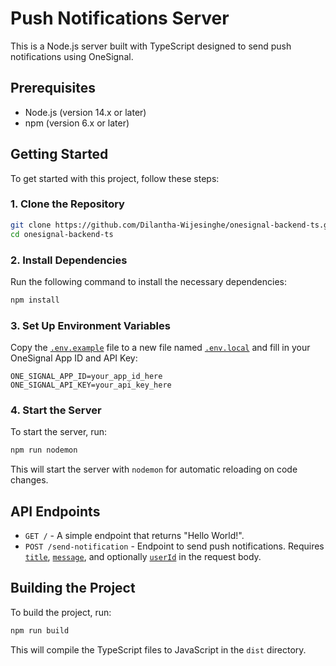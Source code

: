 # Push Notifications Server

This is a Node.js server built with TypeScript designed to send push notifications using OneSignal.

## Prerequisites

- Node.js (version 14.x or later)
- npm (version 6.x or later)

## Getting Started

To get started with this project, follow these steps:

### 1. Clone the Repository

```bash
git clone https://github.com/Dilantha-Wijesinghe/onesignal-backend-ts.git
cd onesignal-backend-ts
```

### 2. Install Dependencies

Run the following command to install the necessary dependencies:

```bash
npm install
```

### 3. Set Up Environment Variables

Copy the [`.env.example`](command:_github.copilot.openRelativePath?%5B%7B%22scheme%22%3A%22file%22%2C%22authority%22%3A%22%22%2C%22path%22%3A%22%2FUsers%2Fdilantha%2FDeveloper%2Fonesignal-backend-ts%2F.env.example%22%2C%22query%22%3A%22%22%2C%22fragment%22%3A%22%22%7D%5D "/Users/dilantha/Developer/onesignal-backend-ts/.env.example") file to a new file named [`.env.local`](command:_github.copilot.openRelativePath?%5B%7B%22scheme%22%3A%22file%22%2C%22authority%22%3A%22%22%2C%22path%22%3A%22%2FUsers%2Fdilantha%2FDeveloper%2Fonesignal-backend-ts%2F.env.local%22%2C%22query%22%3A%22%22%2C%22fragment%22%3A%22%22%7D%5D "/Users/dilantha/Developer/onesignal-backend-ts/.env.local") and fill in your OneSignal App ID and API Key:

```plaintext
ONE_SIGNAL_APP_ID=your_app_id_here
ONE_SIGNAL_API_KEY=your_api_key_here
```

### 4. Start the Server

To start the server, run:

```bash
npm run nodemon
```

This will start the server with `nodemon` for automatic reloading on code changes.

## API Endpoints

- `GET /` - A simple endpoint that returns "Hello World!".
- `POST /send-notification` - Endpoint to send push notifications. Requires [`title`](command:_github.copilot.openSymbolFromReferences?%5B%7B%22%24mid%22%3A1%2C%22fsPath%22%3A%22%2FUsers%2Fdilantha%2FDeveloper%2Fonesignal-backend-ts%2Fsrc%2Findex.ts%22%2C%22external%22%3A%22file%3A%2F%2F%2FUsers%2Fdilantha%2FDeveloper%2Fonesignal-backend-ts%2Fsrc%2Findex.ts%22%2C%22path%22%3A%22%2FUsers%2Fdilantha%2FDeveloper%2Fonesignal-backend-ts%2Fsrc%2Findex.ts%22%2C%22scheme%22%3A%22file%22%7D%2C%7B%22line%22%3A14%2C%22character%22%3A2%7D%5D "src/index.ts"), [`message`](command:_github.copilot.openSymbolFromReferences?%5B%7B%22%24mid%22%3A1%2C%22fsPath%22%3A%22%2FUsers%2Fdilantha%2FDeveloper%2Fonesignal-backend-ts%2Fsrc%2Findex.ts%22%2C%22external%22%3A%22file%3A%2F%2F%2FUsers%2Fdilantha%2FDeveloper%2Fonesignal-backend-ts%2Fsrc%2Findex.ts%22%2C%22path%22%3A%22%2FUsers%2Fdilantha%2FDeveloper%2Fonesignal-backend-ts%2Fsrc%2Findex.ts%22%2C%22scheme%22%3A%22file%22%7D%2C%7B%22line%22%3A14%2C%22character%22%3A2%7D%5D "src/index.ts"), and optionally [`userId`](command:_github.copilot.openSymbolFromReferences?%5B%7B%22%24mid%22%3A1%2C%22fsPath%22%3A%22%2FUsers%2Fdilantha%2FDeveloper%2Fonesignal-backend-ts%2Fsrc%2Findex.ts%22%2C%22external%22%3A%22file%3A%2F%2F%2FUsers%2Fdilantha%2FDeveloper%2Fonesignal-backend-ts%2Fsrc%2Findex.ts%22%2C%22path%22%3A%22%2FUsers%2Fdilantha%2FDeveloper%2Fonesignal-backend-ts%2Fsrc%2Findex.ts%22%2C%22scheme%22%3A%22file%22%7D%2C%7B%22line%22%3A14%2C%22character%22%3A2%7D%5D "src/index.ts") in the request body.

## Building the Project

To build the project, run:

```bash
npm run build
```

This will compile the TypeScript files to JavaScript in the `dist` directory.
